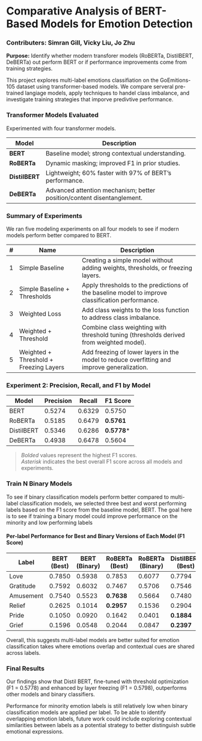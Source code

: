 # Comparative Analysis of BERT-Based Models for Emotion Detection
### Contributers: Simran Gill, Vicky Liu, Jo Zhu

**Purpose:** Identify whether modern transforer models (RoBERTa, DistilBERT, DeBERTa) out perform BERT or if performance improvements come from training strategies. 

This project explores multi-label emotions classifiation on the GoEmitions-105 dataset using transformer-based models. We compare serveral pre-trained langiage models, apply techniques to handel class imbalance, and investigate training strategies that imporve predivtive performance.

### Transformer Models Evaluated
Experimented with four transformer models. 
 
| Model          | Description                                                               |
|----------------|---------------------------------------------------------------------------|
| **BERT**       | Baseline model; strong contextual understanding.                          |
| **RoBERTa**    | Dynamic masking; improved F1 in prior studies.                            |
| **DistilBERT** | Lightweight; 60% faster with 97% of BERT’s performance.                   |
| **DeBERTa**    | Advanced attention mechanism; better position/content disentanglement.    |


### Summary of Experiments
We ran five modeling experiments on all four models to see if modern models perform better compared to BERT. 

| # | Name                                | Description                                                                 |
|---|-------------------------------------|-----------------------------------------------------------------------------|
| 1 | Simple Baseline                     | Creating a simple model without adding weights, thresholds, or freezing layers. |
| 2 | Simple Baseline + Thresholds        | Apply thresholds to the predictions of the baseline model to improve classification performance. |
| 3 | Weighted Loss                       | Add class weights to the loss function to address class imbalance.         |
| 4 | Weighted + Threshold                | Combine class weighting with threshold tuning (thresholds derived from weighted model). |
| 5 | Weighted + Threshold + Freezing Layers | Add freezing of lower layers in the model to reduce overfitting and improve generalization. |

### Experiment 2: Precision, Recall, and F1 by Model

| Model       | Precision | Recall  | F1 Score   |
|-------------|-----------|---------|------------|
| BERT        | 0.5274    | 0.6329  | 0.5750     |
| RoBERTa     | 0.5185    | 0.6479  | **0.5761** |
| DistilBERT  | 0.5346    | 0.6286  | **0.5778***|
| DeBERTa     | 0.4938    | 0.6478  | 0.5604     |

> *Bolded* values represent the highest F1 scores.  
> *Asterisk* indicates the best overall F1 score across all models and experiments.


### Train N Binary Models 
To see if binary classification models perform better compared to multi-label classification models, we selected three best and worst performing labels based on the F1 score from the baseline model, BERT. The goal here is to see if training a binary model could improve performance on the minority and low performing labels

#### Per-label Performance for Best and Binary Versions of Each Model (F1 Score)

| Label     | BERT (Best) | BERT (Binary) | RoBERTa (Best) | RoBERTa (Binary) | DistilBERT (Best) | DistilBERT (Binary) | DeBERTa (Best) | DeBERTa (Binary) |
|-----------|-------------|----------------|----------------|------------------|-------------------|----------------------|----------------|-------------------|
| Love      | 0.7850      | 0.5938         | 0.7853         | 0.6077           | 0.7794            | 0.6122               | **0.7918**     | 0.6059            |
| Gratitude | 0.7592      | 0.6032         | 0.7467         | 0.5706           | 0.7546            | 0.6031               | **0.7625**     | 0.5947            |
| Amusement | 0.7540      | 0.5523         | **0.7638**     | 0.5664           | 0.7480            | 0.5243               | 0.7564         | 0.5435            |
| Relief    | 0.2625      | 0.1014         | **0.2957**     | 0.1536           | 0.2904            | 0.1084               | 0.2457         | 0.1291            |
| Pride     | 0.1050      | 0.0920         | 0.1642         | 0.0401           | **0.1884**        | 0.0970               | 0.1348         | 0.0823            |
| Grief     | 0.1596      | 0.0548         | 0.2044         | 0.0847           | **0.2397**        | 0.0672               | 0.1158         | 0.0612            |

Overall, this suggests multi-label models are better suited for emotion classification takes where emotions overlap and contextual cues are shared across labels.

### Final Results 
Our findings show that Distil BERT, fine-tuned with threshold optimization (F1 = 0.5778) and enhanced by layer freezing (F1 = 0.5798), outperforms other models and binary classifiers.

Performance for minority emotion labels is still relatively low when binary classification models are applied per label. To be able to identify overlapping emotion labels, future work could include exploring contextual similarities between labels as a potential strategy to better distinguish subtle emotional expressions.   

